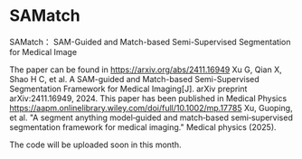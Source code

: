 # SAMatch
SAMatch： SAM-Guided and Match-based Semi-Supervised Segmentation for Medical Image

The paper can be found in https://arxiv.org/abs/2411.16949
Xu G, Qian X, Shao H C, et al. A SAM-guided and Match-based Semi-Supervised Segmentation Framework for Medical Imaging[J]. arXiv preprint arXiv:2411.16949, 2024.
This paper has been published in Medical Physics 
https://aapm.onlinelibrary.wiley.com/doi/full/10.1002/mp.17785
Xu, Guoping, et al. "A segment anything model‐guided and match‐based semi‐supervised segmentation framework for medical imaging." Medical physics (2025).


The code will be uploaded soon in this month.
